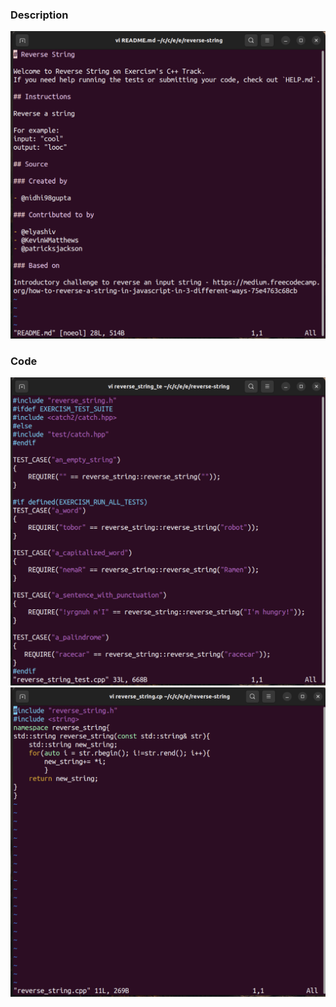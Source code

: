 ### Description 

![Exercism Exercise](ReverseString0.png)

### Code 

![Exercism Exercise](ReverseString1.png)
![Exercism Exercise](ReverseString2.png)